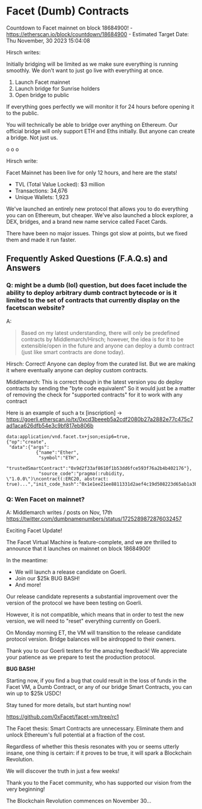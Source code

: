 # Facet (Dumb) Contracts  


Countdown to Facet mainnet on block 18684900! - <https://etherscan.io/block/countdown/18684900> - Estimated Target Date: Thu November, 30 2023 15:04:08


Hirsch writes:

Initially bridging will be limited as we make sure everything is running smoothly. 
We don't want to just go live with everything at once.

1. Launch Facet mainnet
2. Launch bridge for Sunrise holders
3. Open bridge to public 

If everything goes perfectly we will monitor it for 24 hours before opening it to the public.

You will technically be able to bridge over anything on Ethereum. 
Our official bridge will only support ETH and Eths initially. 
But anyone can create a bridge. Not just us.

 o o o

Hirsch write:

Facet Mainnet has been live for only 12 hours, and here are the stats!

- TVL (Total Value Locked): $3 million
- Transactions: 34,676
- Unique Wallets: 1,923

We've launched an entirely new protocol that allows you to do everything you can on Ethereum, but cheaper. We've also launched a block explorer, a DEX, bridges, and a brand new name service called Facet Cards.

There have been no major issues. 
Things got slow at points, but we fixed them and made it run faster.





## Frequently Asked Questions (F.A.Q.s) and Answers



### Q: might be a dumb (lol) question, but does facet include the ability to deploy arbitrary dumb contract bytecode or is it limited to the set of contracts that currently display on the facetscan website?

A: 

> Based on my latest understanding, there will only be predefined contracts by Middlemarch/Hirsch; however, 
> the idea is for it to be extensible/open in the future 
> and anyone can deploy a dumb contract (just like smart contracts are done today).

Hirsch:  Correct!
Anyone can deploy from the curated list. But we are making it where eventually anyone can deploy custom contracts.

Middlemarch:  This is correct though in the latest version you do deploy contracts by sending the "byte code equivalent"  So it would just be a matter of removing the check for "supported contracts" for it to work with any contract

Here is an example of such a tx [inscription] -> https://goerli.etherscan.io/tx/0xcd3beeeb5a2cdf2080b27a2882e77c475c7ad1aca626dfb54e3c9bf817eb806b


```
data:application/vnd.facet.tx+json;esip6=true,
{"op":"create",
 "data":{"args":
           {"name":"Ether",
            "symbol":"ETH",
            "trustedSmartContract":"0x9d2f33af8610f1b53dd6fce593f76a2b4b402176"},
            "source_code":"pragma(:rubidity, \"1.0.0\")\ncontract(:ERC20, abstract: true)...","init_code_hash":"0x1e1ee21ee8811331d2aef4c19d508223d65ab1a3b35f902c78af6c5d37d26582"}}
```




### Q: Wen Facet on mainnet?

A: Middlemarch writes / posts on Nov, 17th <https://twitter.com/dumbnamenumbers/status/1725289872876032457>

Exciting Facet Update!

The Facet Virtual Machine is feature-complete, and we are thrilled to announce that it launches on mainnet on block 18684900!

In the meantime:

- We will launch a release candidate on Goerli.
- Join our $25k BUG BASH! 
- And more!

Our release candidate represents a substantial improvement over the version of the protocol we have been testing on Goerli.

However, it is not compatible, which means that in order to test the new version, 
we will need to "reset" everything currently on Goerli.

On Monday morning ET, the VM will transition to the release candidate protocol version. 
Bridge balances will be airdropped to their owners.

Thank you to our Goerli testers for the amazing feedback! We appreciate your patience as we prepare to test the production protocol.


**BUG BASH!**

Starting now, if you find a bug that could result in the loss of funds in the Facet VM, 
a Dumb Contract, or any of our bridge Smart Contracts, you can win up to $25k USDC!

Stay tuned for more details, but start hunting now! 

https://github.com/0xFacet/facet-vm/tree/rc1

The Facet thesis: Smart Contracts are unnecessary. Eliminate them and unlock Ethereum's full potential at a fraction of the cost.

Regardless of whether this thesis resonates with you or seems utterly insane, one thing is certain: if it proves to be true, it will spark a Blockchain Revolution.

We will discover the truth in just a few weeks!

Thank you to the Facet community, who has supported our vision from the very beginning!

The Blockchain Revolution commences on November 30...


